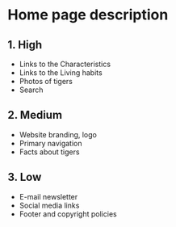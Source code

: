 # Home page description

## 1. High

- Links to the Characteristics
- Links to the Living habits
- Photos of tigers
- Search

## 2. Medium
- Website branding, logo
- Primary navigation
- Facts about tigers

## 3. Low
- E-mail newsletter
- Social media links
- Footer and copyright policies